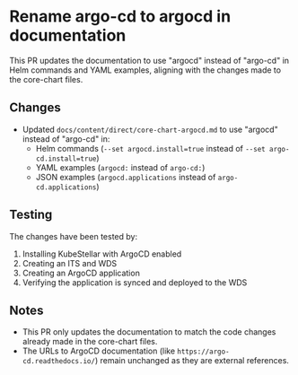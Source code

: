 # Rename argo-cd to argocd in documentation

This PR updates the documentation to use "argocd" instead of "argo-cd" in Helm commands and YAML examples, aligning with the changes made to the core-chart files.

## Changes

- Updated `docs/content/direct/core-chart-argocd.md` to use "argocd" instead of "argo-cd" in:
  - Helm commands (`--set argocd.install=true` instead of `--set argo-cd.install=true`)
  - YAML examples (`argocd:` instead of `argo-cd:`)
  - JSON examples (`argocd.applications` instead of `argo-cd.applications`)

## Testing

The changes have been tested by:
1. Installing KubeStellar with ArgoCD enabled
2. Creating an ITS and WDS
3. Creating an ArgoCD application
4. Verifying the application is synced and deployed to the WDS

## Notes

- This PR only updates the documentation to match the code changes already made in the core-chart files.
- The URLs to ArgoCD documentation (like `https://argo-cd.readthedocs.io/`) remain unchanged as they are external references.